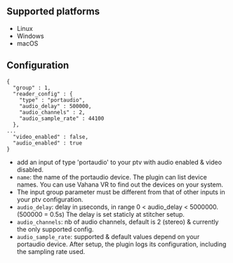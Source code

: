 ## Supported platforms
* Linux
* Windows
* macOS


## Configuration
```
{
  "group" : 1,
  "reader_config" : {
    "type" : "portaudio",
    "audio_delay" : 500000,
    "audio_channels" : 2,
    "audio_sample_rate" : 44100
  },
...
  "video_enabled" : false,
  "audio_enabled" : true
}
```

* add an input of type 'portaudio' to your ptv with audio enabled & video disabled.
* `name`: the name of the portaudio device. The plugin can list device names. You can use Vahana VR to find out the devices on your system.
* The input group parameter must be different from that of other inputs in your ptv configuration.
* `audio_delay`: delay in µseconds, in range 0 < audio_delay < 5000000. (500000 = 0.5s) The delay is set staticly at stitcher setup.
* `audio_channels`: nb of audio channels, default is 2 (stereo) & currently the only supported config.
* `audio_sample_rate`: supported & default values depend on your portaudio device. After setup, the plugin logs its configuration, including the sampling rate used.









